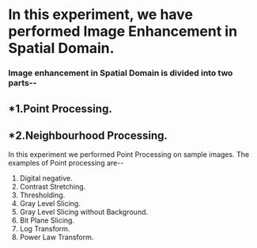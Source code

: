 # In this experiment, we have performed Image Enhancement in Spatial Domain.
### Image enhancement in Spatial Domain is divided into two parts--

## *1.Point Processing.        
## *2.Neighbourhood Processing.




In this experiment we performed Point Processing on sample images.
The examples of Point processing are--

1.  Digital negative.
2.  Contrast Stretching.
3.  Thresholding.
4.  Gray Level Slicing.
5.  Gray Level Slicing without Background.
6.  Bit Plane Slicing.
7.  Log Transform.
8.  Power Law Transform.
